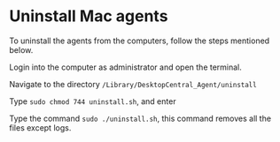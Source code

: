 # Uninstall Mac agents

To uninstall the agents from the computers, follow the steps mentioned below.

Login into the computer as administrator and open the terminal.

Navigate to the directory `/Library/DesktopCentral_Agent/uninstall`

Type `sudo chmod 744 uninstall.sh`, and enter

Type the command `sudo ./uninstall.sh`, this command removes all the files except logs.
